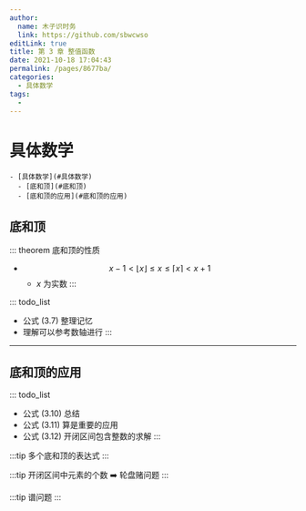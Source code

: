 ```yaml
---
author: 
  name: 木子识时务
  link: https://github.com/sbwcwso
editLink: true
title: 第 3 章 整值函数
date: 2021-10-18 17:04:43
permalink: /pages/8677ba/
categories: 
  - 具体数学
tags: 
  - 
---
```


# 具体数学


```markmap
- [具体数学](#具体数学)
  - [底和顶](#底和顶)
  - [底和顶的应用](#底和顶的应用)
```

## 底和顶

::: theorem 底和顶的性质
* $$x - 1 \lt \lfloor x \rfloor \le x \le \lceil x \rceil \lt x + 1$$
  * $x$ 为实数
:::

::: todo_list
* 公式 (3.7) 整理记忆
* 理解可以参考数轴进行
:::


---

## 底和顶的应用

::: todo_list
* 公式 (3.10) 总结
* 公式 (3.11) 算是重要的应用
* 公式 (3.12) 开闭区间包含整数的求解
:::

:::tip 多个底和顶的表达式
:::

:::tip 开闭区间中元素的个数 ➡️ 轮盘赌问题
:::

:::tip 谱问题
:::
